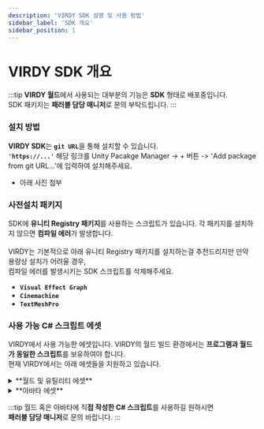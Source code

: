 ```yaml
---
description: 'VIRDY SDK 설명 및 사용 방법'
sidebar_label: 'SDK 개요'
sidebar_position: 1
---
```


# VIRDY SDK 개요

:::tip
**VIRDY 월드**에서 사용되는 대부분의 기능은 **SDK** 형태로 배포중입니다. <br/>
SDK 패키지는 **패러블 담당 매니저**로 문의 부탁드립니다.
:::

### 설치 방법

<span class="highlight_text">**VIRDY SDK**</span>는 <strong>```git URL```</strong>을 통해 설치할 수 있습니다. <br/>
**``'https://...'``** 해당 링크를 Unity Pacakge Manager -> + 버튼 -> 'Add package from git URL...'에 입력하여 설치해주세요. 
- 아래 사진 첨부

### 사전설치 패키지

SDK에 <span class="highlight_text">**유니티 Registry 패키지**</span>를 사용하는 스크립트가 있습니다. 각 패키지를 설치하지 않으면 <span class="highlight">**컴파일 에러**</span>가 발생합니다. <br/> <br/>
VIRDY는 기본적으로 아래 유니티 Registry 패키지를 설치하는걸 추천드리지만 만약 용량상 설치가 어려울 경우, <br/> 컴파일 에러를 발생시키는 SDK 스크립트를 삭제해주세요.

- **```Visual Effect Graph```**
- **```Cinemachine```**
- **```TextMeshPro```**

### 사용 가능 C# 스크립트 에셋

VIRDY에서 사용 가능한 에셋입니다. VIRDY의 월드 빌드 환경에서는 <span class="highlight_text">**프로그램과 월드가 동일한 스크립트**</span>를 보유하여야 합니다. <br/>
현재 VIRDY에서는 아래 에셋들을 지원하고 있습니다.

<details>
<summary>**월드 및 유틸리티 에셋**</summary>
<div markdown="1">

- **```Volumetric Lights```**
- **```Volumetric Light Beam```**
- **```Volumetric Fog 2```**
- **```KWS Water```**
- **```Atmospheric Height Fog```**
- **```HBAO (Horizon Based Ambient Occlusion)```**
- **```Planar Reflections 4```**
- **```ShinySSRR```**
- **```Water Caustics Effect for URP v2```**
- **```DOTweenPro```**

</div>
</details>

<details>
<summary>**아바타 에셋**</summary>
<div markdown="1">

- **```Magaica 1```**
- **```Magaica 2```**
- **```Dynamic Bone```**
- **```VRM Spring Bone```**

</div>
</details>


:::tip
월드 혹은 아바타에 직**접 작성한 C# 스크립트**를 사용하길 원하시면 <br/>
**패러블 담당 매니저**로 문의 바랍니다.
:::
